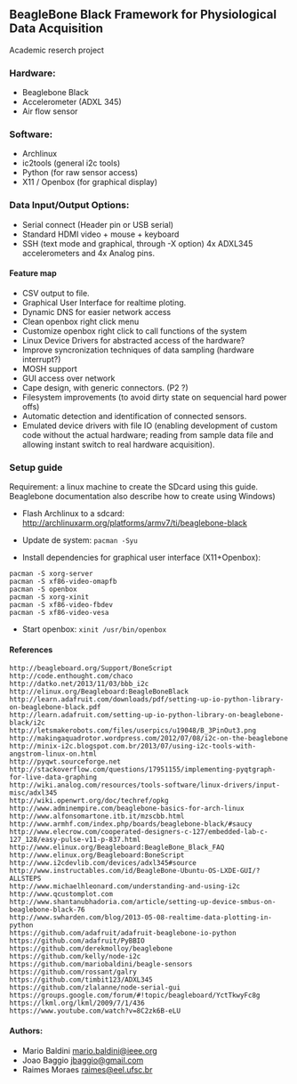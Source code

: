 
## BeagleBone Black Framework for Physiological Data Acquisition

Academic reserch project

### Hardware:  
- Beaglebone Black
- Accelerometer (ADXL 345)
- Air flow sensor

### Software:   
- Archlinux
- ic2tools (general i2c tools)
- Python (for raw sensor access)
- X11 / Openbox (for graphical display)


### Data Input/Output Options:  
- Serial connect (Header pin or USB serial)
- Standard HDMI video + mouse + keyboard
- SSH (text mode and graphical, through -X option)
4x ADXL345 accelerometers and 4x Analog pins. 


#### Feature map
- CSV output to file.
- Graphical User Interface for realtime ploting.
- Dynamic DNS for easier network access
- Clean openbox right click menu
- Customize openbox right click to call functions of the system
- Linux Device Drivers for abstracted access of the hardware?
- Improve syncronization techniques of data sampling (hardware interrupt?)
- MOSH support
- GUI access over network
- Cape design, with generic connectors. (P2 ?)
- Filesystem improvements (to avoid dirty state on sequencial hard power offs)
- Automatic detection and identification of connected sensors.
- Emulated device drivers with file IO (enabling development of custom code without the actual hardware; reading from sample data file and allowing instant switch to real hardware acquisition).


### Setup guide


Requirement: a linux machine to create the SDcard using this guide. Beaglebone documentation also describe how to create using Windows)


- Flash Archlinux to a sdcard: http://archlinuxarm.org/platforms/armv7/ti/beaglebone-black  

- Update de system: `pacman -Syu`   

- Install dependencies for graphical user interface (X11+Openbox): 
```
pacman -S xorg-server
pacman -S xf86-video-omapfb
pacman -S openbox
pacman -S xorg-xinit
pacman -S xf86-video-fbdev
pacman -S xf86-video-vesa
```

- Start openbox:
`xinit /usr/bin/openbox`


#### References
```
http://beagleboard.org/Support/BoneScript 
http://code.enthought.com/chaco 
http://datko.net/2013/11/03/bbb_i2c 
http://elinux.org/Beagleboard:BeagleBoneBlack 
http://learn.adafruit.com/downloads/pdf/setting-up-io-python-library-on-beaglebone-black.pdf 
http://learn.adafruit.com/setting-up-io-python-library-on-beaglebone-black/i2c 
http://letsmakerobots.com/files/userpics/u19048/B_3PinOut3.png 
http://makingaquadrotor.wordpress.com/2012/07/08/i2c-on-the-beaglebone 
http://minix-i2c.blogspot.com.br/2013/07/using-i2c-tools-with-angstrom-linux-on.html 
http://pyqwt.sourceforge.net 
http://stackoverflow.com/questions/17951155/implementing-pyqtgraph-for-live-data-graphing 
http://wiki.analog.com/resources/tools-software/linux-drivers/input-misc/adxl345 
http://wiki.openwrt.org/doc/techref/opkg 
http://www.adminempire.com/beaglebone-basics-for-arch-linux 
http://www.alfonsomartone.itb.it/mzscbb.html 
http://www.armhf.com/index.php/boards/beaglebone-black/#saucy 
http://www.elecrow.com/cooperated-designers-c-127/embedded-lab-c-127_128/easy-pulse-v11-p-837.html 
http://www.elinux.org/Beagleboard:BeagleBone_Black_FAQ 
http://www.elinux.org/Beagleboard:BoneScript 
http://www.i2cdevlib.com/devices/adxl345#source 
http://www.instructables.com/id/BeagleBone-Ubuntu-OS-LXDE-GUI/?ALLSTEPS 
http://www.michaelhleonard.com/understanding-and-using-i2c 
http://www.qcustomplot.com 
http://www.shantanubhadoria.com/article/setting-up-device-smbus-on-beaglebone-black-76 
http://www.swharden.com/blog/2013-05-08-realtime-data-plotting-in-python 
https://github.com/adafruit/adafruit-beaglebone-io-python 
https://github.com/adafruit/PyBBIO 
https://github.com/derekmolloy/beaglebone 
https://github.com/kelly/node-i2c 
https://github.com/mariobaldini/beagle-sensors 
https://github.com/rossant/galry 
https://github.com/timbit123/ADXL345 
https://github.com/zlalanne/node-serial-gui 
https://groups.google.com/forum/#!topic/beagleboard/YctTkwyFc8g 
https://lkml.org/lkml/2009/7/1/436 
https://www.youtube.com/watch?v=8C2zk6B-eLU 
```

#### Authors: 
- Mario Baldini 	<mario.baldini@ieee.org>
- Joao Baggio 		<jbaggio@gmail.com>
- Raimes Moraes 	<raimes@eel.ufsc.br>
